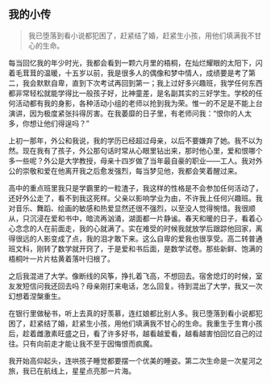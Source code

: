 ## 我的小传


> 我已堕落到看小说都犯困了，赶紧结了婚，赶紧生小孩，用他们填满我不甘心的生命。



每当回忆我的年少时光，我都会看到一颗六月里的梧桐，在灿烂耀眼的太阳下，闪着毛茸茸的温暖，十五岁以前，我是很多人的偶像和梦中情人，成绩要是考了第二，我会默默自卑，直到下次考试再回到第一；我上过好多兴趣班，我学任何东西都非常轻松就能学得比一般孩子好，比神童差，是名副其实的三好学生。学校的任何活动都有我的身影，各种活动小组的老师以抢到我为荣。惟一的不足是不能上台演讲，因为极度紧张抖得厉害。在我萎靡的日子里，有老师问我：“恨你的人太多，你想让他们得逞吗？”

上初一那年，外公和我说，我的学历已经超过母亲，以后不要嫌弃了她。我不以为然。现在我有了孩子，外公那句话时常从心眼里钻出来，那时他心里，爱和恨哪个多一些呢？外公是大学教授，母亲十四岁做了当年最自豪的职业——工人。我对外公的崇敬和爱在他离开我之后愈发强烈，每当梦见他，我都会笑着醒过来。

高中的重点班里我只是学霸里的一粒渣子，我这样的性格是不会参加任何活动了，还好外公走了，看不到我这死样。父亲以影响学业为由，不许我上任何兴趣班。我对音乐、舞蹈、绘画的敏感和热爱显然还很不强烈，以至没人觉得惋惜。我很顺从，只沉浸在爱和书中，暗流再汹涌，湖面都一片静谧。春天和暖的日子，看着心心念念的人在前面走，我的心就满了。实在难受的时候我就放学后跟踪他回家，离得很远的人影变成了点，我的泪才敢下来。这么自卑的爱我也很享受。高二转普通班文科，刚转了数学就开窍了，于是爱和书后面，是数学试卷。那些新鲜、饱满的梧桐叶一片片枯黄着落叶归根了。

之后我混进了大学。像断线的风筝，挣扎着飞高，不想回去。宿舍熄灯的时候，室友发短信问我还回去吗？母亲刚打来电话，怎么回复。待到混出了大学，我又一次幻想着涅槃重生。

在银行里做秘书，听上去真的好羡慕，连红娘都比别人多。我已堕落到看小说都犯困了，赶紧结了婚，赶紧生小孩，用他们填满我不甘心的生命。我重生于生育小孩后，趁着雌激素旺盛之日，看了许多好书，越看越爱看，越看越害怕回忆自己的过往。只有向前走才能让我不至于因悔恨而疯魔。

我开始高仰起头，连哄孩子睡觉都要摆一个优美的睡姿。第二次生命是一次星河之旅，我已在航线上，星星点亮那一片海。